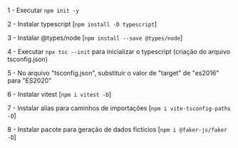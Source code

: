 1 - Executar `npm init -y`

2 - Instalar typescript [`npm install -D typescript`]

3 - Instalar @types/node [`npm install --save @types/node`]

4 - Executar `npx tsc --init` para inicializar o typescript (criação do arquivo tsconfig.json)

5 - No arquivo "tsconfig.json", substituir o valor de "target" de "es2016" para "ES2020"

6 - Instalar vitest [`npm i vitest -D`]

7 - Instalar alias para caminhos de importações [`npm i vite-tsconfig-paths -D`]

8 - Instalar pacote para geração de dados fictícios [`npm i @faker-js/faker -D`]
